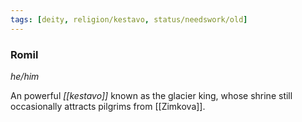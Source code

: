 ```yaml
---
tags: [deity, religion/kestavo, status/needswork/old]
---
```

### Romil
*he/him*

An powerful *[[kestavo]]* known as the glacier king, whose shrine still occasionally attracts pilgrims from [[Zimkova]].

